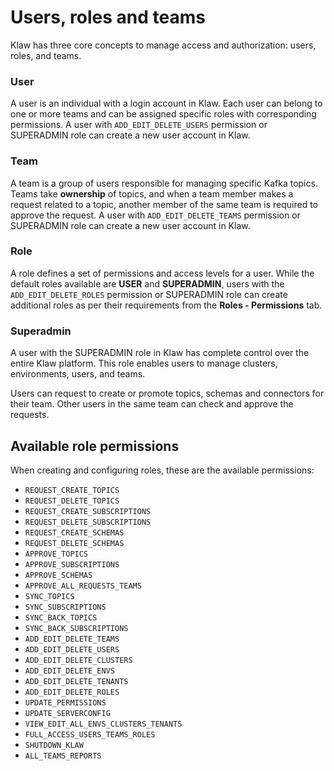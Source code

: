# Users, roles and teams

Klaw has three core concepts to manage access and authorization: users,
roles, and teams.


### User

A user is an individual with a login account in Klaw. Each user can
    belong to one or more teams and can be assigned specific roles with
    corresponding permissions. A user with `ADD_EDIT_DELETE_USERS`
    permission or SUPERADMIN role can create a new user account in Klaw.

### Team

A team is a group of users responsible for managing specific Kafka
    topics. Teams take **ownership** of topics, and when a team member
    makes a request related to a topic, another member of the same team
    is required to approve the request. A user with
    `ADD_EDIT_DELETE_TEAMS` permission or SUPERADMIN role can create a
    new user account in Klaw.

### Role

A role defines a set of permissions and access levels for a user.
    While the default roles available are **USER** and **SUPERADMIN**,
    users with the `ADD_EDIT_DELETE_ROLES` permission or SUPERADMIN role
    can create additional roles as per their requirements from the
    **Roles - Permissions** tab.

### Superadmin

A user with the SUPERADMIN role in Klaw has complete control over
    the entire Klaw platform. This role enables users to manage
    clusters, environments, users, and teams.


Users can request to create or promote topics, schemas and connectors
for their team. Other users in the same team can check and approve the
requests.

## Available role permissions

When creating and configuring roles, these are the available
permissions:

-   `REQUEST_CREATE_TOPICS`
-   `REQUEST_DELETE_TOPICS`
-   `REQUEST_CREATE_SUBSCRIPTIONS`
-   `REQUEST_DELETE_SUBSCRIPTIONS`
-   `REQUEST_CREATE_SCHEMAS`
-   `REQUEST_DELETE_SCHEMAS`
-   `APPROVE_TOPICS`
-   `APPROVE_SUBSCRIPTIONS`
-   `APPROVE_SCHEMAS`
-   `APPROVE_ALL_REQUESTS_TEAMS`
-   `SYNC_TOPICS`
-   `SYNC_SUBSCRIPTIONS`
-   `SYNC_BACK_TOPICS`
-   `SYNC_BACK_SUBSCRIPTIONS`
-   `ADD_EDIT_DELETE_TEAMS`
-   `ADD_EDIT_DELETE_USERS`
-   `ADD_EDIT_DELETE_CLUSTERS`
-   `ADD_EDIT_DELETE_ENVS`
-   `ADD_EDIT_DELETE_TENANTS`
-   `ADD_EDIT_DELETE_ROLES`
-   `UPDATE_PERMISSIONS`
-   `UPDATE_SERVERCONFIG`
-   `VIEW_EDIT_ALL_ENVS_CLUSTERS_TENANTS`
-   `FULL_ACCESS_USERS_TEAMS_ROLES`
-   `SHUTDOWN_KLAW`
-   `ALL_TEAMS_REPORTS`
